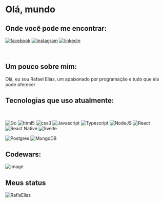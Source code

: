# Olá, mundo

## Onde você pode me encontrar:

[![facebook](https://img.shields.io/badge/Facebook-1877F2?style=for-the-badge&logo=facebook&logoColor=white)](https://www.facebook.com/rafael.tavares.3781/)
[![instagram](https://img.shields.io/badge/Instagram-E4405F?style=for-the-badge&logo=instagram&logoColor=white)](https://www.instagram.com/rr_prates/)
[![linkedin](https://img.shields.io/badge/LinkedIn-0077B5?style=for-the-badge&logo=linkedin&logoColor=white)](https://www.linkedin.com/in/rafael-elias-tavares-prates-niza-8a5997146/)

<br />

## Um pouco sobre mim:

Olá, eu sou Rafael Elias, um apaixonado por programação e tudo que ela pode oferecer

## Tecnologias que uso atualmente:

<br/>

![Go](https://img.shields.io/badge/go-%2300ADD8.svg?style=for-the-badge&logo=go&logoColor=white)
![html5](https://img.shields.io/badge/HTML5-E34F26?style=for-the-badge&logo=html5&logoColor=white)
![css3](https://img.shields.io/badge/CSS3-1572B6?style=for-the-badge&logo=css3&logoColor=white)
![Javascript](https://img.shields.io/badge/JavaScript-F7DF1E?style=for-the-badge&logo=javascript&logoColor=black)
![Typescript](https://img.shields.io/badge/TypeScript-007ACC?style=for-the-badge&logo=typescript&logoColor=white)
![NodeJS](https://img.shields.io/badge/node.js-6DA55F?style=for-the-badge&logo=node.js&logoColor=white)
![React](https://img.shields.io/badge/React-20232A?style=for-the-badge&logo=react&logoColor=61DAFB)
![React Native](https://img.shields.io/badge/react_native-%2320232a.svg?style=for-the-badge&logo=react&logoColor=%2361DAFB)
![Svelte](https://img.shields.io/badge/svelte-%23f1413d.svg?style=for-the-badge&logo=svelte&logoColor=white)
<br />

![Postgres](https://img.shields.io/badge/postgres-%23316192.svg?style=for-the-badge&logo=postgresql&logoColor=white)
![MongoDB](https://img.shields.io/badge/MongoDB-%234ea94b.svg?style=for-the-badge&logo=mongodb&logoColor=white)
<br />

## Codewars:

![image](https://www.codewars.com/users/RafisElias/badges/large)

## Meus status

<p> <img src="https://github-readme-stats.vercel.app/api?username=RafisElias&show_icons=true&theme=gotham" alt="RafisElias" />
